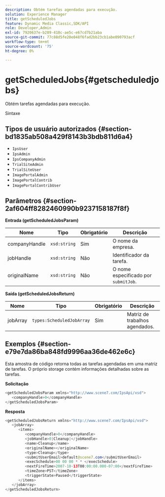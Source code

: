 ```yaml
---
description: Obtém tarefas agendadas para execução.
solution: Experience Manager
title: getScheduledJobs
feature: Dynamic Media Classic,SDK/API
role: Developer,Admin
exl-id: 7920637e-b289-410c-ae5c-e67cd7b21aba
source-git-commit: 77c88d5fe20e048f6fad2bb23cb1abe090793acf
workflow-type: tm+mt
source-wordcount: '75'
ht-degree: 0%

---
```


# getScheduledJobs{#getscheduledjobs}

Obtém tarefas agendadas para execução.

Sintaxe

## Tipos de usuário autorizados {#section-bd1835ab508a429f8143b3bdb811d6a4}

* `IpsUser`
* `IpsAdmin`
* `IpsCompanyAdmin`
* `TrialSiteAdmin`
* `TrialSiteUser`
* `ImagePortalAdmin`
* `ImagePortalContrib`
* `ImagePortalContribUser`

## Parâmetros {#section-2af604ff8282460990b9237158187f8f}

**Entrada (getScheduledJobsParam)**

| Nome | Tipo | Obrigatório | Descrição |
|---|---|---|---|
| companyHandle | `xsd:string` | Sim | O nome da empresa. |
| jobHandle | `xsd:string` | Não | Identificador da tarefa. |
| originalName | `xsd:string` | Não | O nome especificado por `submitJob`. |

**Saída (getScheduledJobsReturn)**

| Nome | Tipo | Obrigatório | Descrição |
|---|---|---|---|
| jobArray | `types:ScheduledJobArray` | Sim | Matriz de trabalhos agendados. |

## Exemplos {#section-e79e7da86ba848fd9996aa36de462e6c}

Esta amostra de código retorna todas as tarefas agendadas em uma matriz de tarefas. O próprio storage contém informações detalhadas sobre as tarefas.

**Solicitação**

```java
<getScheduledJobsParam xmlns="http://www.scene7.com/IpsApi/xsd">
   <companyHandle>0</companyHandle>
</getScheduledJobsParam>
```

**Resposta**

```java
<getScheduledJobsReturn xmlns="http://www.scene7.com/IpsApi/xsd">
   <jobArray>
      <items>
         <companyHandle>0</companyHandle>
         <jobHandle>0|Cleanup|</jobHandle>
         <name>Cleanup</name>
         <originalName></originalName>
         <type>Cleanup</type>
         <submitUserEmail>default@scene7.com</submitUserEmail>
         <execSchedule>00 00 00 * * </execSchedule>
         <nextFireTime>2007-10-13T00:00:00.000-07:00</nextFireTime>
         <timeZone>PST</timeZone>
         <triggerState>Paused</triggerState>
      </items>
   </jobArray>
</getScheduledJobsReturn>
```
